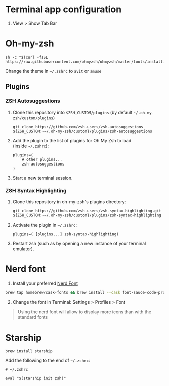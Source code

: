 # Terminal app configuration

1. View > Show Tab Bar


# Oh-my-zsh

```
sh -c "$(curl -fsSL https://raw.githubusercontent.com/ohmyzsh/ohmyzsh/master/tools/install.sh)"
```

Change the theme in `~/.zshrc` to `avit` or `amuse`

## Plugins

### ZSH Autosuggestions

1. Clone this repository into `$ZSH_CUSTOM/plugins` (by default `~/.oh-my-zsh/custom/plugins`)

    ```shell
    git clone https://github.com/zsh-users/zsh-autosuggestions ${ZSH_CUSTOM:-~/.oh-my-zsh/custom}/plugins/zsh-autosuggestions
    ```

2. Add the plugin to the list of plugins for Oh My Zsh to load (inside `~/.zshrc`):

    ```shell
    plugins=( 
        # other plugins...
        zsh-autosuggestions
    )
    ```

3. Start a new terminal session.

### ZSH Syntax Highlighting

1. Clone this repository in oh-my-zsh's plugins directory:

    ```shell
    git clone https://github.com/zsh-users/zsh-syntax-highlighting.git ${ZSH_CUSTOM:-~/.oh-my-zsh/custom}/plugins/zsh-syntax-highlighting
    ```

2. Activate the plugin in `~/.zshrc`:

    ```shell
    plugins=( [plugins...] zsh-syntax-highlighting)
    ```

3. Restart zsh (such as by opening a new instance of your terminal emulator).


# Nerd font

1. Install your preferred [Nerd Font](https://www.nerdfonts.com/font-downloads)

```sh
brew tap homebrew/cask-fonts && brew install --cask font-sauce-code-pro-nerd-font
```

2. Change the font in Terminal: Settings > Profiles > Font

> Using the nerd font will allow to display more icons than with the standard fonts
# Starship

``` sh
brew install starship
```

Add the following to the end of `~/.zshrc`:

```
# ~/.zshrc

eval "$(starship init zsh)"
```
